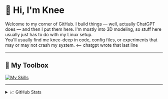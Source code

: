 # 👋 Hi, I'm Knee

Welcome to my corner of GitHub. I build things — well, actually ChatGPT does — and then I put them here. I'm mostly into 3D modeling, so stuff here usually just has to do with my Linux setup.  
You'll usually find me knee-deep in code, config files, or experiments that may or may not crash my system. <-- chatgpt wrote that last line

---

## 🔧 My Toolbox

[![My Skills](https://skillicons.dev/icons?i=js,html,css,figma,blender,rust,ai,ps,arch,godot,ts,linux,raspberrypi)](https://skillicons.dev)

---

<details>
  <summary>📈 GitHub Stats</summary>
<p align="center">
  <img src="https://github-readme-stats.vercel.app/api?username=HumpityDumpityDumber&show_icons=true&theme=tokyonight&hide_title=true" alt="GitHub Stats" />
  <img src="https://streak-stats.demolab.com?user=HumpityDumpityDumber&theme=tokyonight" alt="GitHub Streak" />
</p>
</details>
